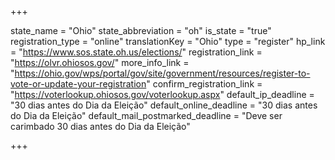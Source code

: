 +++

state_name = "Ohio"
state_abbreviation = "oh"
is_state = "true"
registration_type = "online"
translationKey = "Ohio"
type = "register"
hp_link = "https://www.sos.state.oh.us/elections/"
registration_link = "https://olvr.ohiosos.gov/"
more_info_link = "https://ohio.gov/wps/portal/gov/site/government/resources/register-to-vote-or-update-your-registration"
confirm_registration_link = "https://voterlookup.ohiosos.gov/voterlookup.aspx"
default_ip_deadline = "30 dias antes do Dia da Eleição"
default_online_deadline = "30 dias antes do Dia da Eleição"
default_mail_postmarked_deadline = "Deve ser carimbado 30 dias antes do Dia da Eleição"

+++
